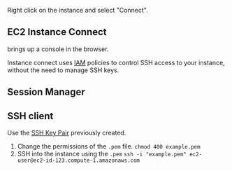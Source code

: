 Right click on the instance and select "Connect".

## EC2 Instance Connect
brings up a console in the browser.

Instance connect uses [IAM](../Accounts/IAM.md) policies to control SSH access to your instance, without the need to manage SSH keys.
## Session Manager

## SSH client
Use the [SSH Key Pair](Creating%20EC2.md#SSH%20Key%20Pair) previously created.

1. Change the permissions of the `.pem` file.
   `chmod 400 example.pem`
2. SSH into the instance using the `.pem`
   `ssh -i "example.pem" ec2-user@ec2-id-123.compute-1.amazonaws.com`